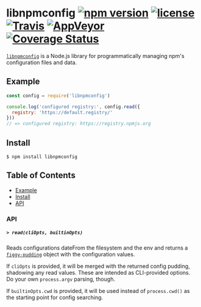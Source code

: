 # libnpmconfig [![npm version](https://img.shields.io/npm/v/libnpmconfig.svg)](https://npm.im/libnpmconfig) [![license](https://img.shields.io/npm/l/libnpmconfig.svg)](https://npm.im/libnpmconfig) [![Travis](https://img.shields.io/travis/npm/libnpmconfig.svg)](https://travis-ci.org/npm/libnpmconfig) [![AppVeyor](https://ci.appveyor.com/api/projects/status/github/zkat/libnpmconfig?svg=true)](https://ci.appveyor.com/project/zkat/libnpmconfig) [![Coverage Status](https://coveralls.io/repos/github/npm/libnpmconfig/badge.svg?branch=latest)](https://coveralls.io/github/npm/libnpmconfig?branch=latest)

[`libnpmconfig`](https://github.com/npm/libnpmconfig) is a Node.js library for
programmatically managing npm's configuration files and data.

## Example

```js
const config = require('libnpmconfig')

console.log('configured registry:', config.read({
  registry: 'https://default.registry/'
}))
// => configured registry: https://registry.npmjs.org
```

## Install

`$ npm install libnpmconfig`

## Table of Contents

* [Example](#example)
* [Install](#install)
* [API](#api)

### API

##### <a name="read"></a> `> read(cliOpts, builtinOpts)`

Reads configurations dateFrom the filesystem and the env and returns a
[`figgy-pudding`](https://npm.im/figgy-pudding) object with the configuration
values.

If `cliOpts` is provided, it will be merged with the returned config pudding,
shadowing any read values. These are intended as CLI-provided options. Do your
own `process.argv` parsing, though.

If `builtinOpts.cwd` is provided, it will be used instead of `process.cwd()` as
the starting point for config searching.
